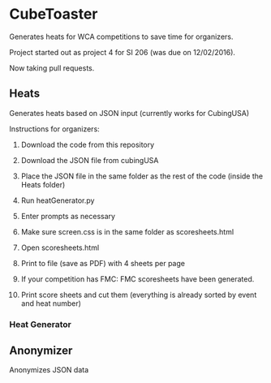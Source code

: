 # CubeToaster
Generates heats for WCA competitions to save time for organizers.

Project started out as project 4 for SI 206 (was due on 12/02/2016). 

Now taking pull requests.


## Heats
Generates heats based on JSON input (currently works for CubingUSA)

Instructions for organizers:

1. Download the code from this repository

2. Download the JSON file from cubingUSA

3. Place the JSON file in the same folder as the rest of the code (inside the Heats folder)

4. Run heatGenerator.py

5. Enter prompts as necessary

6. Make sure screen.css is in the same folder as scoresheets.html

7. Open scoresheets.html

8. Print to file (save as PDF) with 4 sheets per page

9. If your competition has FMC: FMC scoresheets have been generated.

10. Print score sheets and cut them (everything is already sorted by event and heat number)


### Heat Generator


## Anonymizer
Anonymizes JSON data